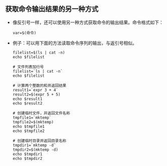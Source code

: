 ## 获取命令输出结果的另一种方式 

* 像反引号一样，还可以使用另一种方式获取命令的输出结果。命令格式如下： 

      var=$(命令) 
 
* 例子：可以用下面的方法读取命令序列的输出，与返引号相似。 

      filelist=$(ls | cat -n) 
      echo $filelist 

      # 文件列表加行号 
      filelist=`ls | cat -n` 
      echo $filelist 
      
      # 计算两个整数的和并返回结果 
      result1=`expr 3 + 4` 
      result2=$(expr 5 + 5) 
      echo $result1 
      echo $result2 

      # 创建临时文件，并返回文件名称 
      tmpfile1=`mktemp` 
      tmpfile2=$(mktemp) 
      echo $tmpfile1 
      echo $tmpfile2 

      # 创建临时目录并返回目录名称 
      tmpdir1=`mktemp -d` 
      tmpdir2=$(mktemp -d) 
      echo $tmpdir1 
      echo $tmpdir2 
 
